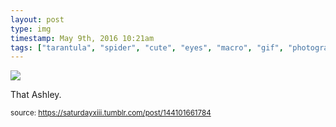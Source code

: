 ```yaml
---
layout: post
type: img
timestamp: May 9th, 2016 10:21am
tags: ["tarantula", "spider", "cute", "eyes", "macro", "gif", "photography"]
---
```

<img src="https://saturdayxiii.github.io/media/144101661784.gif"/>

That Ashley.
 
  
<small>source: https://saturdayxiii.tumblr.com/post/144101661784</small>